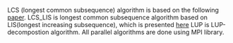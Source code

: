 LCS (longest common subsequence) algorithm is based on the following [paper](http://www.iaeng.org/publication/WCE2010/WCE2010_pp499-504.pdf).
LCS_LIS is longest common subsequence algorithm based on LIS(longest increasing subsequence), which is presented [here](http://cppalgo.blogspot.ru/2011/03/lcs-lis.html)
LUP is LUP-decompostion algorithm.
All parallel algorithms are done using MPI library.
